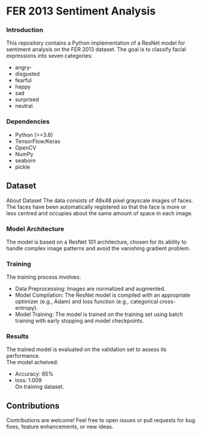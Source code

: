 # FER 2013 Sentiment Analysis
### Introduction
This repository contains a Python implementation of a ResNet model for sentiment analysis on the FER 2013 dataset. The goal is to classify facial expressions into seven categories: 
- angry-
- disgusted
- fearful
- happy
- sad
- surprised
- neutral.

### Dependencies
- Python (>=3.6)
- TensorFlow/Keras
- OpenCV
- NumPy
- seaborn
- pickle
## Dataset
About Dataset
The data consists of 48x48 pixel grayscale images of faces. 
The faces have been automatically registered so that the face is more or less centred and occupies about the same amount of space in each image.

### Model Architecture
The model is based on a ResNet 101 architecture, chosen for its ability to handle complex image patterns and avoid the vanishing gradient problem.

### Training
The training process involves:

- Data Preprocessing: Images are normalized and augmented.
- Model Compilation: The ResNet model is compiled with an appropriate optimizer (e.g., Adam) and loss function (e.g., categorical cross-entropy).
- Model Training: The model is trained on the training set using batch training with early stopping and model checkpoints.
### Results
The trained model is evaluated on the validation set to assess its performance.<br>
The model acheived:
- Accuracy: 65%
- loss: 1.009 <br>
On training dataset.

## Contributions
Contributions are welcome! Feel free to open issues or pull requests for bug fixes, feature enhancements, or new ideas.
